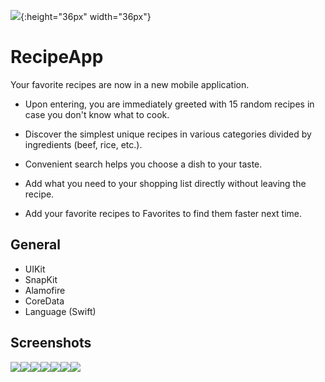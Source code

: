 ![](icon.png){:height="36px" width="36px"}
#  RecipeApp

Your favorite recipes are now in a new mobile application. 

- Upon entering, you are immediately greeted with 15 random recipes in case you don't know what to cook. 

- Discover the simplest unique recipes in various categories divided by ingredients (beef, rice, etc.). 

- Convenient search helps you choose a dish to your taste. 

- Add what you need to your shopping list directly without leaving the recipe. 

- Add your favorite recipes to Favorites to find them faster next time.

## General

- UIKit
- SnapKit
- Alamofire
- CoreData
- Language (Swift)

## Screenshots

![](img1.png)![](img2.png)![](img3.png)![](img4.png)![](img4.png)![](img5.png)![](img6.png)
